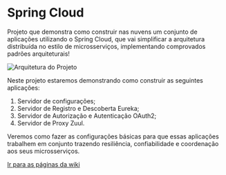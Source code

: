 # Spring Cloud
Projeto que demonstra como construir nas nuvens um conjunto de aplicações utilizando o Spring Cloud, que vai simplificar a arquitetura distribuída no estilo de microsserviços, implementando comprovados padrões arquiteturais! 

![Arquitetura do Projeto](https://github.com/wwenceslau/spring-cloud/blob/master/docs/Spring%20Cloud.png)

Neste projeto estaremos demonstrando como construir as seguintes aplicações:
1. Servidor de configurações;
2. Servidor de Registro e Descoberta Eureka;
3. Servidor de Autorização e Autenticação OAuth2;
4. Servidor de Proxy Zuul.

Veremos como fazer as configurações básicas para que essas aplicações trabalhem em conjunto trazendo resiliência, confiabilidade e coordenação aos seus microsserviços. 

[Ir para as páginas da wiki](https://github.com/wwenceslau/spring-cloud/wiki/Spring-Cloud---Objetivo)

